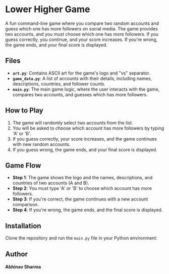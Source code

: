 # Lower Higher Game

A fun command-line game where you compare two random accounts and guess which one has more followers on social media. The game provides two accounts, and you must choose which one has more followers. If you guess correctly, you continue, and your score increases. If you're wrong, the game ends, and your final score is displayed.

## Files
- **`art.py`**: Contains ASCII art for the game's logo and "vs" separator.
- **`game_data.py`**: A list of accounts with their details, including names, descriptions, countries, and follower counts.
- **`main.py`**: The main game logic, where the user interacts with the game, compares two accounts, and guesses which has more followers.

## How to Play

1. The game will randomly select two accounts from the list.
2. You will be asked to choose which account has more followers by typing 'A' or 'B'.
3. If you guess correctly, your score increases, and the game continues with new random accounts.
4. If you guess wrong, the game ends, and your final score is displayed.

## Game Flow

- **Step 1**: The game shows the logo and the names, descriptions, and countries of two accounts (A and B).
- **Step 2**: You must type 'A' or 'B' to choose which account has more followers.
- **Step 3**: If you're correct, the game continues with a new account comparison.
- **Step 4**: If you're wrong, the game ends, and the final score is displayed.

## Installation

Clone the repository and run the `main.py` file in your Python environment:

## Author

#### Abhinav Sharma

